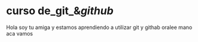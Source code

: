 # curso de_git_&_github_

Hola soy tu amiga y estamos aprendiendo a utilizar git y githab oralee mano aca vamos 